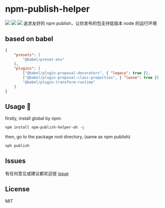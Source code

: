 # npm-publish-helper

![](https://img.shields.io/badge/node->%3D4.0.0-brightgreen.svg) ![](https://img.shields.io/badge/npm-2.14.2-brightgreen.svg) ![](https://img.shields.io/badge/babel-7.4.3-brightgreen.svg)
追求友好的 npm publish，让你发布的包支持低版本 node 的运行环境

## based on babel

```json
{
    "presets": [
        "@babel/preset-env"
    ],
    "plugins": [
        ["@babel/plugin-proposal-decorators", { "legacy": true }],
        ["@babel/plugin-proposal-class-properties", { "loose": true }],
        "@babel/plugin-transform-runtime"
    ]
}
```

## Usage 🐾

firstly, install global by npm:

```bash
npm install npm-publish-helper-oh -g
```

then, go to the package root directory, (same as npm publish)

```bash
nph publish
```


## Issues

有任何意见或建议都欢迎提 [issue](https://github.com/huangxutao/npm-publish-helper/issues)

## License

MIT